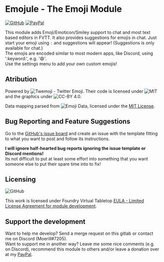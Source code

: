 # Emojule - The Emoji Module
[<img alt="GitHub" src="https://img.shields.io/github/downloads/moerill/emojule/latest/total">](https://img.shields.io/github/downloads/moerill/emojule/latest/total) [![PayPal](https://img.shields.io/badge/Donate-PayPal-blue?style=flat-square)](https://www.paypal.com/cgi-bin/webscr?cmd=_s-xclick&hosted_button_id=FYZ294SP2JBGS&source=url)

This module adds Emoji/Emoticon/Smiley support to chat and most text based editors in FVTT. It also provides suggestions for emojis in chat. Just start your emoji using ``:`` and suggestions will appear! (Suggestions is only available for chat.)  
The emojis are encoded similar to most modern apps, like Discord, using ':keyword:', e.g. ':smile:'.  
Use the settings menu to add your own custom emojis!

## Atribution
Powered by ![Twemoji - Twitter Emoji](https://github.com/twitter/twemoji).
Their code is licensed under ![MIT](https://github.com/twitter/twemoji/blob/master/LICENSE) and the graphics under ![CC-BY 4.0](https://github.com/twitter/twemoji/blob/master/LICENSE-GRAPHICS).

Data mapping parsed from ![Emoji Data](https://github.com/iamcal/emoji-data), licensed under the [MIT License](https://github.com/iamcal/emoji-data/blob/master/LICENSE).

## Bug Reporting and Feature Suggestions
Go to the [GitHub's issue board](https://github.com/Moerill/emojule/issues) and create an issue with the template fitting to what you want to post and follow its instructions.

**I will ignore half-hearted bug reports ignoring the issue template or Discord mentions!**  
Its not difficult to put at least some effort into something that you want someone else to put their spare time into to fix!  

## Licensing
<img alt="GitHub" src="https://img.shields.io/github/license/moerill/emojule?style=flat">

This work is licensed under Foundry Virtual Tabletop [EULA - Limited License Agreement for module development](https://foundryvtt.com/article/license/).

## Support the development
Want to help me develop? Send a merge request on this gitlab or contact me on Discord (Moerill#7205).  
Want to support me in another way? 
Leave me some nice comments (e.g. on Discord), recommend this module to others and/or leave a donation over at my [PayPal](https://www.paypal.com/cgi-bin/webscr?cmd=_s-xclick&hosted_button_id=FYZ294SP2JBGS&source=url).
